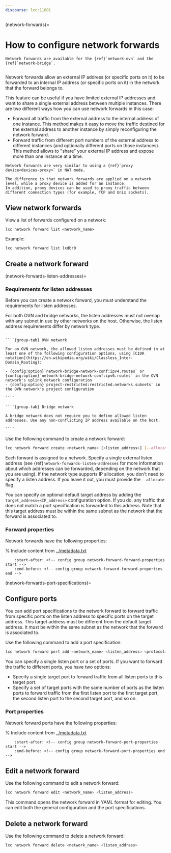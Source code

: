 ```yaml
---
discourse: lxc:11801
---
```


(network-forwards)=
# How to configure network forwards

```{note}
Network forwards are available for the {ref}`network-ovn` and the {ref}`network-bridge`.
```

```{youtube} https://www.youtube.com/watch?v=B-Uzo9WldMs
```

Network forwards allow an external IP address (or specific ports on it) to be forwarded to an internal IP address (or specific ports on it) in the network that the forward belongs to.

This feature can be useful if you have limited external IP addresses and want to share a single external address between multiple instances.
There are two different ways how you can use network forwards in this case:

- Forward all traffic from the external address to the internal address of one instance.
  This method makes it easy to move the traffic destined for the external address to another instance by simply reconfiguring the network forward.
- Forward traffic from different port numbers of the external address to different instances (and optionally different ports on those instances).
  This method allows to "share" your external IP address and expose more than one instance at a time.

```{tip}
Network forwards are very similar to using a {ref}`proxy device<devices-proxy>` in NAT mode.

The difference is that network forwards are applied on a network level, while a proxy device is added for an instance.
In addition, proxy devices can be used to proxy traffic between different connection types (for example, TCP and Unix sockets).
```

## View network forwards

View a list of forwards configured on a network:

```
lxc network forward list <network_name>
```

Example:

```
lxc network forward list lxdbr0
```

## Create a network forward

(network-forwards-listen-addresses)=
### Requirements for listen addresses

Before you can create a network forward, you must understand the requirements for listen addresses.

For both OVN and bridge networks, the listen addresses must not overlap with any subnet in use by other networks on the host. Otherwise, the listen address requirements differ by network type.

`````{tabs}

````{group-tab} OVN network

For an OVN network, the allowed listen addresses must be defined in at least one of the following configuration options, using [CIDR notation](https://en.wikipedia.org/wiki/Classless_Inter-Domain_Routing):

- {config:option}`network-bridge-network-conf:ipv4.routes` or {config:option}`network-bridge-network-conf:ipv6.routes` in the OVN network's uplink network configuration
- {config:option}`project-restricted:restricted.networks.subnets` in the OVN network's project configuration

````

````{group-tab} Bridge network

A bridge network does not require you to define allowed listen addresses. Use any non-conflicting IP address available on the host.

````

`````

Use the following command to create a network forward:

```bash
lxc network forward create <network_name> [<listen_address>] [--allocate=ipv{4,6}] [configuration_options...]
```

Each forward is assigned to a network.
Specify a single external listen address (see {ref}`network-forwards-listen-addresses` for more information about which addresses can be forwarded, depending on the network that you are using).
If the network type supports IP allocation, you don't need to specify a listen address.
If you leave it out, you must provide the `--allocate` flag.

You can specify an optional default target address by adding the `target_address=<IP_address>` configuration option.
If you do, any traffic that does not match a port specification is forwarded to this address.
Note that this target address must be within the same subnet as the network that the forward is associated to.

### Forward properties

Network forwards have the following properties:

% Include content from [../metadata.txt](../metadata.txt)
```{include} ../metadata.txt
    :start-after: <!-- config group network-forward-forward-properties start -->
    :end-before: <!-- config group network-forward-forward-properties end -->
```




(network-forwards-port-specifications)=
## Configure ports

You can add port specifications to the network forward to forward traffic from specific ports on the listen address to specific ports on the target address.
This target address must be different from the default target address.
It must be within the same subnet as the network that the forward is associated to.

Use the following command to add a port specification:

```bash
lxc network forward port add <network_name> <listen_address> <protocol> <listen_ports> <target_address> [<target_ports>]
```

You can specify a single listen port or a set of ports.
If you want to forward the traffic to different ports, you have two options:

- Specify a single target port to forward traffic from all listen ports to this target port.
- Specify a set of target ports with the same number of ports as the listen ports to forward traffic from the first listen port to the first target port, the second listen port to the second target port, and so on.

### Port properties

Network forward ports have the following properties:

% Include content from [../metadata.txt](../metadata.txt)
```{include} ../metadata.txt
    :start-after: <!-- config group network-forward-port-properties start -->
    :end-before: <!-- config group network-forward-port-properties end -->
```

## Edit a network forward

Use the following command to edit a network forward:

```bash
lxc network forward edit <network_name> <listen_address>
```

This command opens the network forward in YAML format for editing.
You can edit both the general configuration and the port specifications.

## Delete a network forward

Use the following command to delete a network forward:

```bash
lxc network forward delete <network_name> <listen_address>
```
